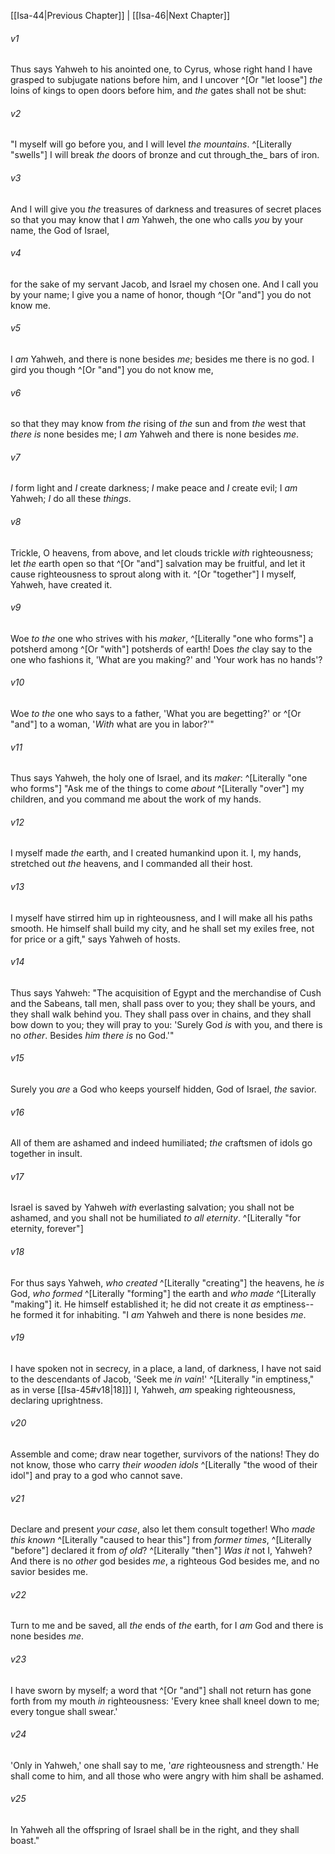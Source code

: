 ﻿---
aliases:
  - Isaiah 45
---

[[Isa-44|Previous Chapter]] | [[Isa-46|Next Chapter]]

###### v1
Thus says Yahweh to his anointed one,
to Cyrus, whose right hand I have grasped
to subjugate nations before him,
and I uncover ^[Or "let loose"] _the_ loins of kings
to open doors before him,
and _the_ gates shall not be shut:

###### v2
"I myself will go before you,
and I will level _the_ _mountains_. ^[Literally "swells"]
I will break _the_ doors of bronze
and cut through_the_ bars of iron.

###### v3
And I will give you _the_ treasures of darkness
and treasures of secret places
so that you may know that I _am_ Yahweh,
the one who calls _you_ by your name, the God of Israel,

###### v4
for the sake of my servant Jacob,
and Israel my chosen one.
And I call you by your name;
I give you a name of honor, though ^[Or "and"] you do not know me.

###### v5
I _am_ Yahweh, and there is none besides _me_;
besides me there is no god.
I gird you though ^[Or "and"] you do not know me,

###### v6
so that they may know from _the_ rising of _the_ sun
and from _the_ west that _there is_ none besides me;
I _am_ Yahweh and there is none besides _me_.

###### v7
_I_ form light and _I_ create darkness;
_I_ make peace and _I_ create evil;
I _am_ Yahweh; _I_ do all these _things_.

###### v8
Trickle, O heavens, from above,
and let clouds trickle _with_ righteousness;
let _the_ earth open so that ^[Or "and"] salvation may be fruitful,
and let it cause righteousness to sprout along with it. ^[Or "together"]
I myself, Yahweh, have created it.

###### v9
Woe _to the_ one who strives with his _maker_, ^[Literally "one who forms"]
a potsherd among ^[Or "with"] potsherds of earth!
Does _the_ clay say to the one who fashions it,
'What are you making?'
and 'Your work has no hands'?

###### v10
Woe _to the_ one who says to a father, 'What you are begetting?'
or ^[Or "and"] to a woman, '_With_ what are you in labor?'"

###### v11
Thus says Yahweh, the holy one of Israel,
and its _maker_: ^[Literally "one who forms"]
"Ask me of the things to come _about_ ^[Literally "over"] my children,
and you command me about the work of my hands.

###### v12
I myself made _the_ earth,
and I created humankind upon it.
I, my hands, stretched out _the_ heavens,
and I commanded all their host.

###### v13
I myself have stirred him up in righteousness,
and I will make all his paths smooth.
He himself shall build my city,
and he shall set my exiles free,
not for price or a gift," says Yahweh of hosts.

###### v14
Thus says Yahweh:
"The acquisition of Egypt
and the merchandise of Cush
and the Sabeans, tall men,
shall pass over to you;
they shall be yours,
and they shall walk behind you.
They shall pass over in chains,
and they shall bow down to you;
they will pray to you:
'Surely God _is_ with you, and there is no _other_.
Besides _him_ _there is_ no God.'"

###### v15
Surely you _are_ a God who keeps yourself hidden,
God of Israel, _the_ savior.

###### v16
All of them are ashamed and indeed humiliated;
_the_ craftsmen of idols go together in insult.

###### v17
Israel is saved by Yahweh _with_ everlasting salvation;
you shall not be ashamed,
and you shall not be humiliated _to all eternity_. ^[Literally "for eternity, forever"]

###### v18
For thus says Yahweh, _who created_ ^[Literally "creating"] the heavens,
he _is_ God, _who formed_ ^[Literally "forming"] the earth
and _who made_ ^[Literally "making"] it.
He himself established it;
he did not create it _as_ emptiness--
he formed it for inhabiting.
"I _am_ Yahweh and there is none besides _me_.

###### v19
I have spoken not in secrecy, in a place, a land, of darkness,
I have not said to the descendants of Jacob, 'Seek me _in vain_!' ^[Literally "in emptiness," as in verse [[Isa-45#v18|18]]]
I, Yahweh, _am_ speaking righteousness,
declaring uprightness.

###### v20
Assemble and come;
draw near together, survivors of the nations!
They do not know, those who carry _their wooden idols_ ^[Literally "the wood of their idol"]
and pray to a god who cannot save.

###### v21
Declare and present _your case_,
also let them consult together!
Who _made this known_ ^[Literally "caused to hear this"] from _former times_, ^[Literally "before"]
declared it from _of old_? ^[Literally "then"]
_Was it_ not I, Yahweh?
And there is no _other_ god besides _me_,
a righteous God besides me,
and no savior besides me.

###### v22
Turn to me and be saved, all _the_ ends of _the_ earth,
for I _am_ God and there is none besides _me_.

###### v23
I have sworn by myself;
a word that ^[Or "and"] shall not return has gone forth from my mouth _in_ righteousness:
'Every knee shall kneel down to me;
every tongue shall swear.'

###### v24
'Only in Yahweh,' one shall say to me, '_are_ righteousness and strength.'
He shall come to him, and all those who were angry with him shall be ashamed.

###### v25
In Yahweh all the offspring of Israel shall be in the right,
and they shall boast."